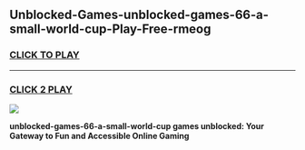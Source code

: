 
## Unblocked-Games-unblocked-games-66-a-small-world-cup-Play-Free-rmeog
<h3>
<a href="https://premium76.site?title=unblocked-games-66-a-small-world-cup&ref=22A">CLICK TO PLAY</a></h3>
<hr>

<h3>
<a href="https://premium76.site?title=unblocked-games-66-a-small-world-cup&ref=22A">CLICK 2 PLAY</a>
  
</h3>

<a href="https://premium76.site?title=unblocked-games-66-a-small-world-cup&ref=22A"><img src="https://clearcache.store/games.png"></a>


**unblocked-games-66-a-small-world-cup games unblocked: Your Gateway to Fun and Accessible Online Gaming**
